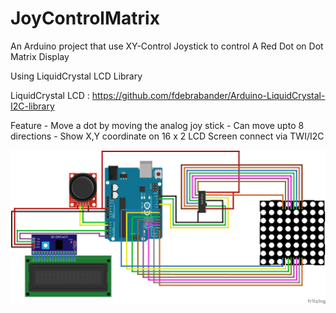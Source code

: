 # JoyControlMatrix
An Arduino project that use XY-Control Joystick to control A Red Dot on Dot Matrix Display

Using LiquidCrystal LCD Library

LiquidCrystal LCD : https://github.com/fdebrabander/Arduino-LiquidCrystal-I2C-library

Feature
    - Move a dot by moving the analog joy stick
    - Can move upto 8 directions
    - Show X,Y coordinate on 16 x 2 LCD Screen connect via TWI/I2C

![ScreenShot](Diagram.png)